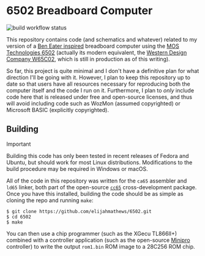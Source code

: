 # 6502 Breadboard Computer

![build workflow status](https://github.com/elijahmathews/6502/actions/workflows/build.yml/badge.svg)

This repository contains code (and schematics and whatever) related to my version of a [Ben Eater inspired](https://eater.net/6502) breadboard computer using the [MOS Technologies 6502](https://en.wikipedia.org/wiki/MOS_Technology_6502) (actually its modern equivalent, the [Western Design Company W65C02](https://www.westerndesigncenter.com/wdc/w65c02s-chip.php), which is still in production as of this writing).

So far, this project is quite minimal and I don't have a definitive plan for what direction I'll be going with it. However, I plan to keep this repository up to date so that users have all resources necessary for reproducing both the computer itself and the code I run on it. Furthermore, I plan to *only* include code here that is released under free and open-source licenses, and thus will avoid including code such as WozMon (assumed copyrighted) or Microsoft BASIC (explicitly copyrighted).

## Building

> [!IMPORTANT]
> Building this code has only been tested in recent releases of Fedora and Ubuntu, but should work for most Linux distributions. Modifications to the build procedure may be required in Windows or macOS.

All of the code in this repository was written for the `ca65` assembler and `ld65` linker, both part of the open-source [`cc65`](https://cc65.github.io/) cross-development package. Once you have this installed, building the code should be as simple as cloning the repo and running `make`:
```console
$ git clone https://github.com/elijahmathews/6502.git
$ cd 6502
$ make
```
You can then use a chip programmer (such as the XGecu TL866II+) combined with a controller application (such as the open-source [Minipro](https://davidgriffith.gitlab.io/minipro/) controller) to write the output `rom1.bin` ROM image to a 28C256 ROM chip.
